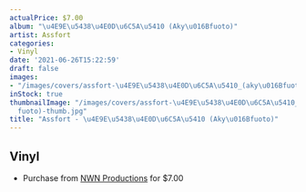 ```yaml
---
actualPrice: $7.00
album: "\u4E9E\u5438\u4E0D\u6C5A\u5410 (Aky\u016Bfuoto)"
artist: Assfort
categories:
- Vinyl
date: '2021-06-26T15:22:59'
draft: false
images:
- "/images/covers/assfort-\u4E9E\u5438\u4E0D\u6C5A\u5410_(aky\u016Bfuoto).jpg"
inStock: true
thumbnailImage: "/images/covers/assfort-\u4E9E\u5438\u4E0D\u6C5A\u5410_(aky\u016B\
  fuoto)-thumb.jpg"
title: "Assfort - \u4E9E\u5438\u4E0D\u6C5A\u5410 (Aky\u016Bfuoto)"
---
```


## Vinyl
* Purchase from [NWN Productions](http://shop.nwnprod.com/index.php?route=product/product&path=76&product_id=5478&sort=pd.name&order=ASC) for $7.00
